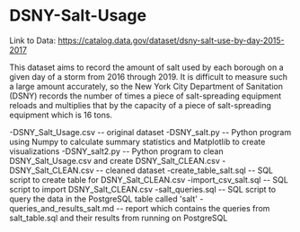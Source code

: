 # DSNY-Salt-Usage

Link to Data: https://catalog.data.gov/dataset/dsny-salt-use-by-day-2015-2017

This dataset aims to record the amount of salt used by each borough on a given day of a storm from 2016 through 2019. It is difficult to measure such a large amount accurately, so the New York City Department of Sanitation (DSNY) records the number of times a piece of salt-spreading equipment reloads and multiplies that by the capacity of a piece of salt-spreading equipment which is 16 tons.


-DSNY_Salt_Usage.csv         -- original dataset
-DSNY_salt.py                -- Python program using Numpy to calculate summary statistics and Matplotlib to create visualizations
-DSNY_salt2.py               -- Python program to clean DSNY_Salt_Usage.csv and create DSNY_Salt_CLEAN.csv
-DSNY_Salt_CLEAN.csv         -- cleaned dataset
-create_table_salt.sql       -- SQL script to create table for DSNY_Salt_CLEAN.csv
-import_csv_salt.sql         -- SQL script to import DSNY_Salt_CLEAN.csv
-salt_queries.sql            -- SQL script to query the data in the PostgreSQL table called 'salt'
-queries_and_results_salt.md -- report which contains the queries from salt_table.sql and their results from running on PostgreSQL
